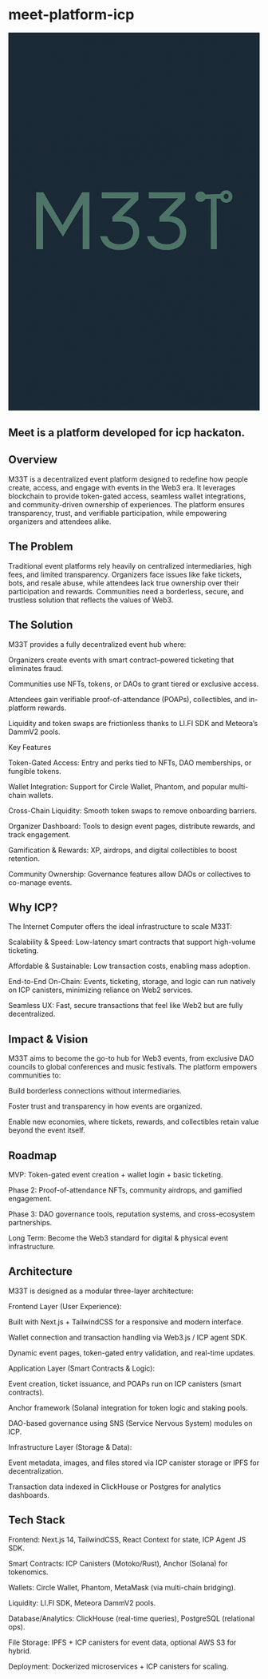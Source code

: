 # meet-platform-icp

![MeeT Logo](./assets/meet_event_platform.png)

## Meet is a platform developed for icp hackaton.

## Overview

M33T is a decentralized event platform designed to redefine how people create, access, and engage with events in the Web3 era. It leverages blockchain to provide token-gated access, seamless wallet integrations, and community-driven ownership of experiences. The platform ensures transparency, trust, and verifiable participation, while empowering organizers and attendees alike.

## The Problem

Traditional event platforms rely heavily on centralized intermediaries, high fees, and limited transparency. Organizers face issues like fake tickets, bots, and resale abuse, while attendees lack true ownership over their participation and rewards. Communities need a borderless, secure, and trustless solution that reflects the values of Web3.

## The Solution

M33T provides a fully decentralized event hub where:

Organizers create events with smart contract–powered ticketing that eliminates fraud.

Communities use NFTs, tokens, or DAOs to grant tiered or exclusive access.

Attendees gain verifiable proof-of-attendance (POAPs), collectibles, and in-platform rewards.

Liquidity and token swaps are frictionless thanks to LI.FI SDK and Meteora’s DammV2 pools.

Key Features

Token-Gated Access: Entry and perks tied to NFTs, DAO memberships, or fungible tokens.

Wallet Integration: Support for Circle Wallet, Phantom, and popular multi-chain wallets.

Cross-Chain Liquidity: Smooth token swaps to remove onboarding barriers.

Organizer Dashboard: Tools to design event pages, distribute rewards, and track engagement.

Gamification & Rewards: XP, airdrops, and digital collectibles to boost retention.

Community Ownership: Governance features allow DAOs or collectives to co-manage events.

## Why ICP?

The Internet Computer offers the ideal infrastructure to scale M33T:

Scalability & Speed: Low-latency smart contracts that support high-volume ticketing.

Affordable & Sustainable: Low transaction costs, enabling mass adoption.

End-to-End On-Chain: Events, ticketing, storage, and logic can run natively on ICP canisters, minimizing reliance on Web2 services.

Seamless UX: Fast, secure transactions that feel like Web2 but are fully decentralized.

## Impact & Vision

M33T aims to become the go-to hub for Web3 events, from exclusive DAO councils to global conferences and music festivals. The platform empowers communities to:

Build borderless connections without intermediaries.

Foster trust and transparency in how events are organized.

Enable new economies, where tickets, rewards, and collectibles retain value beyond the event itself.

## Roadmap

MVP: Token-gated event creation + wallet login + basic ticketing.

Phase 2: Proof-of-attendance NFTs, community airdrops, and gamified engagement.

Phase 3: DAO governance tools, reputation systems, and cross-ecosystem partnerships.

Long Term: Become the Web3 standard for digital & physical event infrastructure.

## Architecture

M33T is designed as a modular three-layer architecture:

Frontend Layer (User Experience):

Built with Next.js + TailwindCSS for a responsive and modern interface.

Wallet connection and transaction handling via Web3.js / ICP agent SDK.

Dynamic event pages, token-gated entry validation, and real-time updates.

Application Layer (Smart Contracts & Logic):

Event creation, ticket issuance, and POAPs run on ICP canisters (smart contracts).

Anchor framework (Solana) integration for token logic and staking pools.

DAO-based governance using SNS (Service Nervous System) modules on ICP.

Infrastructure Layer (Storage & Data):

Event metadata, images, and files stored via ICP canister storage or IPFS for decentralization.

Transaction data indexed in ClickHouse or Postgres for analytics dashboards.

## Tech Stack

Frontend: Next.js 14, TailwindCSS, React Context for state, ICP Agent JS SDK.

Smart Contracts: ICP Canisters (Motoko/Rust), Anchor (Solana) for tokenomics.

Wallets: Circle Wallet, Phantom, MetaMask (via multi-chain bridging).

Liquidity: LI.FI SDK, Meteora DammV2 pools.

Database/Analytics: ClickHouse (real-time queries), PostgreSQL (relational ops).

File Storage: IPFS + ICP canisters for event data, optional AWS S3 for hybrid.

Deployment: Dockerized microservices + ICP canisters for scaling.